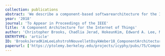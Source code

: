 ```yaml
---
collection: publications
abstract: 'We describe a component-based softwarearchitecture for the Internet of Things in whichproxies for Things and services that we call"accessors" interact with one another under aconcurrent, time-stamped, discrete-event (DE)semantics. These proxies are analogous to webpages, which proxy a cloud-based service such as abank, but instead of being designed to interfacethose services with humans, accessors are designedto interface services and Things with otherservices and Things. A deterministic DE semanticsis combined with a widely used pattern forhandling network interactions that we call"asynchronous atomic callbacks" (AAC). AAC enablesmany concurrent pending requests to be active atonce without blocking and without the treacherousconcurrency pitfalls of threads. In effect, ourarchitecture combines AAC with actors where theactor model has been endowed with a temporalsemantics. We show how this architecture canleverage the previously reported Secure SwarmToolkit (SST) to achieve state-of-the-artauthentication, authorization, and encryption ofinteractions across networks.'
year: '2018'
journal: 'To Appear in Proceedings of the IEEE'
title: 'A Component Architecture for the Internet of Things'
author: 'Christopher Brooks, Chadlia Jerad, HokeunKim, Edward A. Lee, Marten Lohstroh,Victor Nouvellet, Beth Osyk, Matt Weber'
ENTRYTYPE: 'article'
ID: 'BrooksJeradKimLeeLohstrohNouvelletOsykWeber18_ComponentArchitectureForInternetOfThings'
paperurl: ['https://ptolemy.berkeley.edu/projects/icyphy/pubs/75/ComponentArchitecture.pdf', 'https://doi.org/10.1109/JPROC.2018.2812598', 'https://ieeexplore.ieee.org/document/8343871/']
---
```

